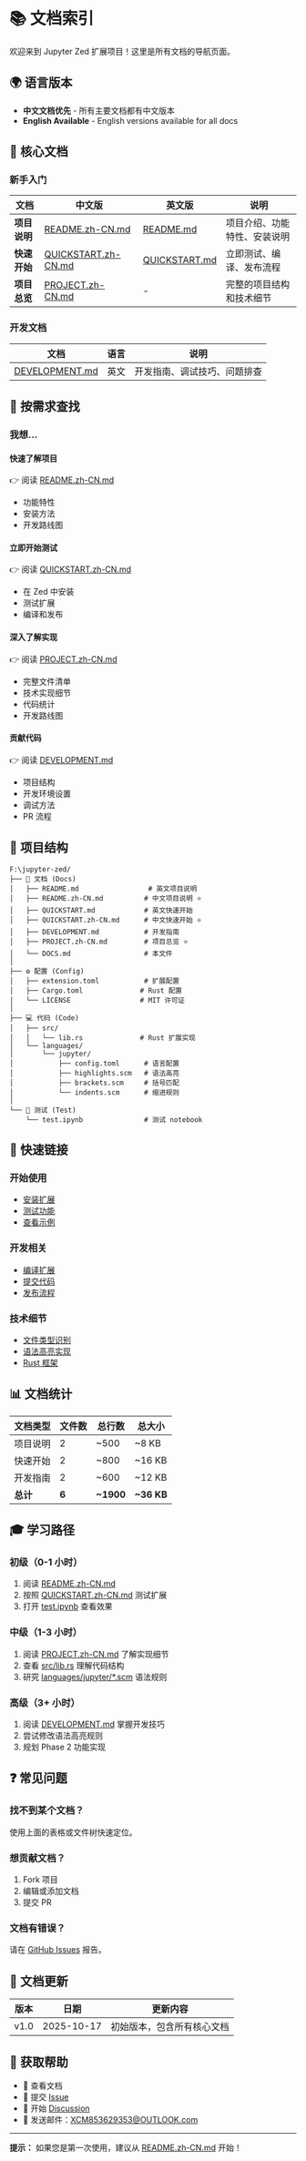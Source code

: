 # 📚 文档索引

欢迎来到 Jupyter Zed 扩展项目！这里是所有文档的导航页面。

## 🌍 语言版本

- **中文文档优先** - 所有主要文档都有中文版本
- **English Available** - English versions available for all docs

## 📖 核心文档

### 新手入门

| 文档 | 中文版 | 英文版 | 说明 |
|------|--------|--------|------|
| **项目说明** | [README.zh-CN.md](README.zh-CN.md) | [README.md](README.md) | 项目介绍、功能特性、安装说明 |
| **快速开始** | [QUICKSTART.zh-CN.md](QUICKSTART.zh-CN.md) | [QUICKSTART.md](QUICKSTART.md) | 立即测试、编译、发布流程 |
| **项目总览** | [PROJECT.zh-CN.md](PROJECT.zh-CN.md) | - | 完整的项目结构和技术细节 |

### 开发文档

| 文档 | 语言 | 说明 |
|------|------|------|
| [DEVELOPMENT.md](DEVELOPMENT.md) | 英文 | 开发指南、调试技巧、问题排查 |

## 🎯 按需求查找

### 我想...

#### 快速了解项目
👉 阅读 [README.zh-CN.md](README.zh-CN.md)
- 功能特性
- 安装方法
- 开发路线图

#### 立即开始测试
👉 阅读 [QUICKSTART.zh-CN.md](QUICKSTART.zh-CN.md)
- 在 Zed 中安装
- 测试扩展
- 编译和发布

#### 深入了解实现
👉 阅读 [PROJECT.zh-CN.md](PROJECT.zh-CN.md)
- 完整文件清单
- 技术实现细节
- 代码统计
- 开发路线图

#### 贡献代码
👉 阅读 [DEVELOPMENT.md](DEVELOPMENT.md)
- 项目结构
- 开发环境设置
- 调试方法
- PR 流程

## 📁 项目结构

```
F:\jupyter-zed/
├── 📄 文档 (Docs)
│   ├── README.md                 # 英文项目说明
│   ├── README.zh-CN.md          # 中文项目说明 ⭐
│   ├── QUICKSTART.md            # 英文快速开始
│   ├── QUICKSTART.zh-CN.md      # 中文快速开始 ⭐
│   ├── DEVELOPMENT.md           # 开发指南
│   ├── PROJECT.zh-CN.md         # 项目总览 ⭐
│   └── DOCS.md                  # 本文件
│
├── ⚙️ 配置 (Config)
│   ├── extension.toml           # 扩展配置
│   ├── Cargo.toml              # Rust 配置
│   └── LICENSE                 # MIT 许可证
│
├── 💻 代码 (Code)
│   ├── src/
│   │   └── lib.rs              # Rust 扩展实现
│   └── languages/
│       └── jupyter/
│           ├── config.toml      # 语言配置
│           ├── highlights.scm   # 语法高亮
│           ├── brackets.scm     # 括号匹配
│           └── indents.scm      # 缩进规则
│
└── 🧪 测试 (Test)
    └── test.ipynb               # 测试 notebook
```

## 🚀 快速链接

### 开始使用
- [安装扩展](QUICKSTART.zh-CN.md#-立即测试)
- [测试功能](QUICKSTART.zh-CN.md#步骤-2-测试扩展)
- [查看示例](test.ipynb)

### 开发相关
- [编译扩展](QUICKSTART.zh-CN.md#-编译扩展)
- [提交代码](QUICKSTART.zh-CN.md#-提交到-git)
- [发布流程](QUICKSTART.zh-CN.md#-发布到-zed-扩展市场)

### 技术细节
- [文件类型识别](PROJECT.zh-CN.md#1-文件类型识别)
- [语法高亮实现](PROJECT.zh-CN.md#2-语法高亮)
- [Rust 框架](PROJECT.zh-CN.md#3-rust-扩展框架)

## 📊 文档统计

| 文档类型 | 文件数 | 总行数 | 总大小 |
|---------|--------|--------|--------|
| 项目说明 | 2 | ~500 | ~8 KB |
| 快速开始 | 2 | ~800 | ~16 KB |
| 开发指南 | 2 | ~600 | ~12 KB |
| **总计** | **6** | **~1900** | **~36 KB** |

## 🎓 学习路径

### 初级（0-1 小时）
1. 阅读 [README.zh-CN.md](README.zh-CN.md)
2. 按照 [QUICKSTART.zh-CN.md](QUICKSTART.zh-CN.md) 测试扩展
3. 打开 [test.ipynb](test.ipynb) 查看效果

### 中级（1-3 小时）
1. 阅读 [PROJECT.zh-CN.md](PROJECT.zh-CN.md) 了解实现细节
2. 查看 [src/lib.rs](src/lib.rs) 理解代码结构
3. 研究 [languages/jupyter/*.scm](languages/jupyter/) 语法规则

### 高级（3+ 小时）
1. 阅读 [DEVELOPMENT.md](DEVELOPMENT.md) 掌握开发技巧
2. 尝试修改语法高亮规则
3. 规划 Phase 2 功能实现

## ❓ 常见问题

### 找不到某个文档？
使用上面的表格或文件树快速定位。

### 想贡献文档？
1. Fork 项目
2. 编辑或添加文档
3. 提交 PR

### 文档有错误？
请在 [GitHub Issues](https://github.com/KuaaMU/jupyter-zed/issues) 报告。

## 🔄 文档更新

| 版本 | 日期 | 更新内容 |
|------|------|---------|
| v1.0 | 2025-10-17 | 初始版本，包含所有核心文档 |

## 📧 获取帮助

- 📖 查看文档
- 🐛 提交 [Issue](https://github.com/KuaaMU/jupyter-zed/issues)
- 💬 开始 [Discussion](https://github.com/KuaaMU/jupyter-zed/discussions)
- 📧 发送邮件：XCM853629353@OUTLOOK.com

---

**提示：** 如果您是第一次使用，建议从 [README.zh-CN.md](README.zh-CN.md) 开始！
